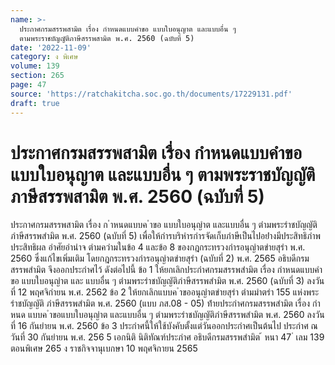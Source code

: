 ```yaml
---
name: >-
  ประกาศกรมสรรพสามิต เรื่อง กำหนดแบบคำขอ แบบใบอนุญาต และแบบอื่น ๆ
  ตามพระราชบัญญัติภาษีสรรพสามิต พ.ศ. 2560 (ฉบับที่ 5)
date: '2022-11-09'
category: ง พิเศษ
volume: 139
section: 265
page: 47
source: 'https://ratchakitcha.soc.go.th/documents/17229131.pdf'
draft: true
---
```


# ประกาศกรมสรรพสามิต เรื่อง กำหนดแบบคำขอ แบบใบอนุญาต และแบบอื่น ๆ ตามพระราชบัญญัติภาษีสรรพสามิต พ.ศ. 2560 (ฉบับที่ 5)

ประกาศกรมสรรพสามิต เรื่อง ก ําหนดแบบค ําขอ แบบใบอนุญําต และแบบอื่น ๆ ตํามพระรําชบัญญัติภําษีสรรพสํามิต พ.ศ. 2560 (ฉบับที่ 5) เพื่อให้กํารบริหํารกํารจัดเก็บภําษีเป็นไปอย่ํางมีประสิทธิภําพ ประสิทธิผล อําศัยอํานําจ ตํามควํามในข้อ 4 และข้อ 8 ของกฎกระทรวงกํารอนุญําตขํายสุรํา พ.ศ. 2560 ซึ่งแก้ไขเพิ่มเติม โดยกฎกระทรวงกํารอนุญําตขํายสุรํา (ฉบับที่ 2) พ.ศ. 2565 อธิบดีกรมสรรพสํามิต จึงออกประกําศไว้ ดังต่อไปนี้ ข้อ 1 ให้ยกเลิกประกําศกรมสรรพสํามิต เรื่อง กําหนดแบบคําขอ แบบใบอนุญําต และ แบบอื่น ๆ ตํามพระรําชบัญญัติภําษีสรรพสํามิต พ.ศ. 2560 (ฉบับที่ 3) ลงวันที่ 12 พฤศจิกํายน พ.ศ. 2562 ข้อ 2 ให้ยกเลิกแบบค ําขออนุญําตขํายสุรํา ตํามมําตรํา 155 แห่งพระรําชบัญญัติ ภําษีสรรพสํามิต พ.ศ. 2560 (แบบ ภส.08 - 05) ท้ํายประกําศกรมสรรพสํามิต เรื่อง กําหนด แบบค ําขอแบบใบอนุญําต และแบบอื่น ๆ ตํามพระรําชบัญญัติภําษีสรรพสํามิต พ.ศ. 2560 ลงวันที่ 16 กันยํายน พ.ศ. 2560 ข้อ 3 ประกําศนี้ให้ใช้บังคับตั้งแต่วันออกประกําศเป็นต้นไป ประกําศ ณ วันที่ 30 กันยํายน พ.ศ. 256 5 เอกนิติ นิติทัณฑ์ประภําศ อธิบดีกรมสรรพสํามิต ้ หนา 47 ่ เลม 139 ตอนพิเศษ 265 ง ราชกิจจานุเบกษา 10 พฤศจิกายน 2565

